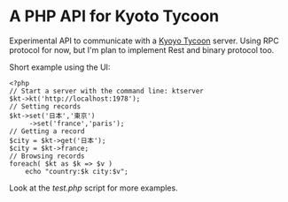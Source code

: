 A PHP API for Kyoto Tycoon
==========================

Experimental API to communicate with a [Kyoyo Tycoon](http://fallabs.com/kyototycoon/) server.
Using RPC protocol for now, but I'm plan to implement Rest and binary protocol too.

Short example using the UI:

	<?php
	// Start a server with the command line: ktserver
	$kt->kt('http://localhost:1978');
	// Setting records
	$kt->set('日本','東京')
		 ->set('france','paris');
	// Getting a record
	$city = $kt->get('日本');
	$city = $kt->france;
	// Browsing records
	foreach( $kt as $k => $v )
		echo "country:$k city:$v";

Look at the _test.php_ script for more examples.
